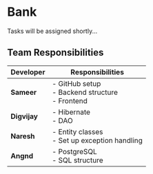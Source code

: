 # Bank

Tasks will be assigned shortly...

## Team Responsibilities

| Developer | Responsibilities |
| --------- | ---------------- |
| **Sameer** | - GitHub setup <br> - Backend structure <br> - Frontend |
| **Digvijay** | - Hibernate <br> - DAO |
| **Naresh** | - Entity classes <br> - Set up exception handling |
| **Angnd** | - PostgreSQL <br> - SQL structure |


 